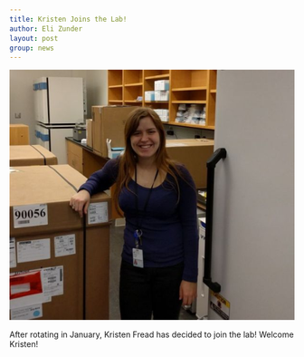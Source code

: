 ```yaml
---
title: Kristen Joins the Lab!
author: Eli Zunder
layout: post
group: news
---
```

 <img src="/static/img/news/Kristen_Joins.jpg" alt="Kristen Joins!" class="img-responsive">

After rotating in January, Kristen Fread has decided to join the lab!  Welcome Kristen!